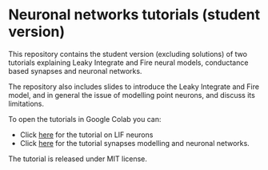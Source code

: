 # Neuronal networks tutorials (student version)
This repository contains the student version (excluding solutions) of two tutorials explaining Leaky Integrate and Fire neural models, conductance based synapses and neuronal networks.

The repository also includes slides to introduce the Leaky Integrate and Fire model, and in general the issue of modelling point neurons, and discuss its limitations.

To open the tutorials in Google Colab you can:
- Click [here](https://colab.research.google.com/drive/1jW_WYQqyf0Sa3hBZujR-ic05SKHQ6dvu?usp=sharing) for the tutorial on LIF neurons
- Click [here](https://colab.research.google.com/drive/1rvnaW1o82ML4WLIzZ7HYNNHADejBqYAA?usp=sharing) for the tutorial synapses modelling and neuronal networks.

The tutorial is released under MIT license.


